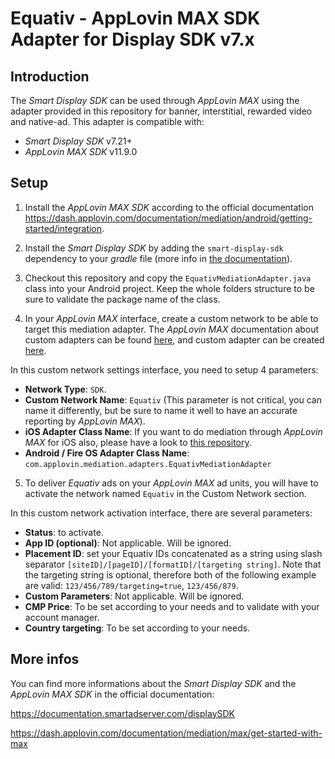 Equativ - AppLovin MAX SDK Adapter for Display SDK v7.x
==============================================

Introduction
------------
The _Smart Display SDK_ can be used through _AppLovin MAX_ using the adapter provided in this repository for banner, interstitial, rewarded video and native-ad. This adapter is compatible with:
* _Smart Display SDK_ v7.21+
* _AppLovin MAX SDK_ v11.9.0

Setup
-----

1) Install the _AppLovin MAX SDK_ according to the official documentation https://dash.applovin.com/documentation/mediation/android/getting-started/integration.

2) Install the _Smart Display SDK_ by adding the `smart-display-sdk` dependency to your _gradle_ file (more info in [the documentation](https://documentation.smartadserver.com/displaySDK/android/gettingstarted.html)).

3) Checkout this repository and copy the `EquativMediationAdapter.java` class into your Android project. Keep the whole folders structure to be sure to validate the package name of the class.

4) In your _AppLovin MAX_ interface, create a custom network to be able to target this mediation adapter. The _AppLovin MAX_ documentation about custom adapters can be found [here](https://dash.applovin.com/documentation/mediation/ui-max/networks/connect-networks), and custom adapter can be created [here](https://dash.applovin.com/o/mediation/networks/580541/customNetwork/create).

In this custom network settings interface, you need to setup 4 parameters:
* __Network Type__: `SDK`.
* __Custom Network Name__: `Equativ` (This parameter is not critical, you can name it differently, but be sure to name it well to have an accurate reporting by _AppLovin MAX_).
* __iOS Adapter Class Name__: If you want to do mediation through _AppLovin MAX_ for iOS also, please have a look to [this repository](https://github.com/smartadserver/Equativ-AppLovin-MAX-Mediation-Adapter-iOS).
* __Android / Fire OS Adapter Class Name__: `com.applovin.mediation.adapters.EquativMediationAdapter`

5) To deliver _Equativ_ ads on your _AppLovin MAX_ ad units, you will have to activate the network named `Equativ` in the Custom Network section.

In this custom network activation interface, there are several parameters:
* __Status__: to activate.
* __App ID (optional)__: Not applicable. Will be ignored.
* __Placement ID__: set your Equativ IDs concatenated as a string using slash separator `[siteID]/[pageID]/[formatID]/[targeting string]`. Note that the targeting string is optional, therefore both of the following example are valid: `123/456/789/targeting=true`, `123/456/879`.
* __Custom Parameters__: Not applicable. Will be ignored.
* __CMP Price__: To be set according to your needs and to validate with your account manager.
* __Country targeting__: To be set according to your needs.

More infos
----------
You can find more informations about the _Smart Display SDK_ and the _AppLovin MAX SDK_ in the official documentation:

https://documentation.smartadserver.com/displaySDK

https://dash.applovin.com/documentation/mediation/max/get-started-with-max